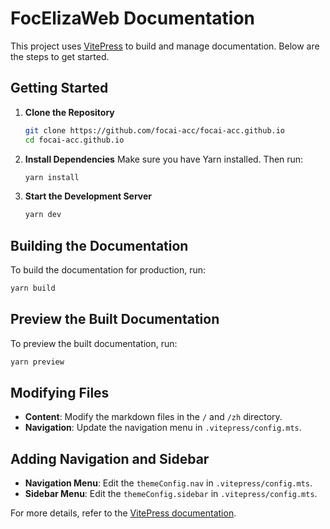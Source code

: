 # FocElizaWeb Documentation

This project uses [VitePress](https://vitepress.vuejs.org/) to build and manage documentation. Below are the steps to get started.

## Getting Started

1. **Clone the Repository**

   ```bash
   git clone https://github.com/focai-acc/focai-acc.github.io
   cd focai-acc.github.io
   ```

2. **Install Dependencies**
   Make sure you have Yarn installed. Then run:

   ```bash
   yarn install
   ```

3. **Start the Development Server**

   ```bash
   yarn dev
   ```

## Building the Documentation

To build the documentation for production, run:

```bash
yarn build
```

## Preview the Built Documentation

To preview the built documentation, run:

```bash
yarn preview
```

## Modifying Files

- **Content**: Modify the markdown files in the `/` and `/zh` directory.
- **Navigation**: Update the navigation menu in `.vitepress/config.mts`.

## Adding Navigation and Sidebar

- **Navigation Menu**: Edit the `themeConfig.nav` in `.vitepress/config.mts`.
- **Sidebar Menu**: Edit the `themeConfig.sidebar` in `.vitepress/config.mts`.

For more details, refer to the [VitePress documentation](https://vitepress.vuejs.org/).

